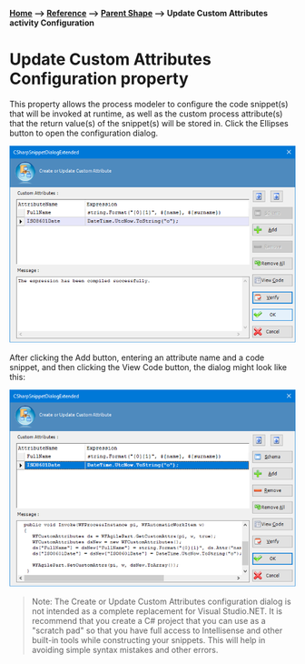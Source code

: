 __[Home](/) --> [Reference](/ref) --> [Parent Shape](javascript:history.back()) --> Update Custom Attributes activity Configuration__

# Update Custom Attributes Configuration property

This property allows the process modeler to configure the code snippet(s) that will be invoked at runtime, as well as the custom process attribute(s) that the return value(s) of the snippet(s) will be stored in. Click the Ellipses button to open the configuration dialog. 

![](../media/UpdateCustomAttributes_Configuration_01.png)

After clicking the Add button, entering an attribute name and a code snippet, and then clicking the View Code button, the dialog might look like this:

![](../media/UpdateCustomAttributes_Configuration_02.png)

> Note: The Create or Update Custom Attributes configuration dialog is not intended as a complete replacement for Visual Studio.NET. It is recommend that you create a C# project that you can use as a "scratch pad" so that you have full access to Intellisense and other built-in tools while constructing your snippets. This will help in avoiding simple syntax mistakes and other errors.